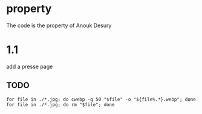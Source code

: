 # property
The code is the property of Anouk Desury

# 1.1

add a presse page
## TODO
`for file in ./*.jpg; do cwebp -q 50 "$file" -o "${file%.*}.webp"; done`
`for file in ./*.jpg; do rm "$file"; done`
